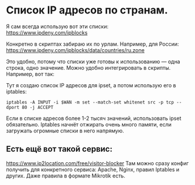 # Cписок IP адресов по странам.

Я сам всегда использую вот эти списки: 
https://www.ipdeny.com/ipblocks 

Конкретно в скриптах забираю их по урлам. Например, для России:
https://www.ipdeny.com/ipblocks/data/countries/ru.zone 

Это удобно, потому что списки уже готовы к использованию — одна строка, одно значение. Можно удобно интегрировать в скрипты. Например, вот так:
<!-- 
#!/bin/bash

# Удаляем список, если он уже есть
ipset -X whitelist

# Создаем новый список
ipset -N whitelist nethash

# Скачиваем файлы тех стран, что нас интересуют и сразу объединяем в единый список
wget -O netwhite http://www.ipdeny.com/ipblocks/data/countries/{ru,ua,kz,by,uz,md,kg,de,am,az,ge,ee,tj,lv}.zone

echo -n "Загружаем белый список в IPSET..."
# Читаем список сетей и построчно добавляем в ipset
list=$(cat netwhite)
for ipnet in $list
 do
 ipset -A whitelist $ipnet
 done
echo "Завершено"

# Выгружаем созданный список в файл для проверки состава
ipset -L whitelist > w-export 
-->

Тут я создаю список IP адресов для ipset, а потом использую его в iptables:

`iptables -A INPUT -i $WAN -m set --match-set whitenet src -p tcp --dport 80 -j ACCEPT`

Если в списке адресов более 1-2 тысяч значений, использовать ipset обязательно. Iptables начнёт отжирать очень много памяти, если загружать огромные списки в него напрямую. 

## Есть ещё вот такой сервис: 

https://www.ip2location.com/free/visitor-blocker 
Там можно сразу конфиг получить для конкретного сервиса: Apache, Nginx, правил Iptables и других. Даже правила в формате Mikrotik есть.